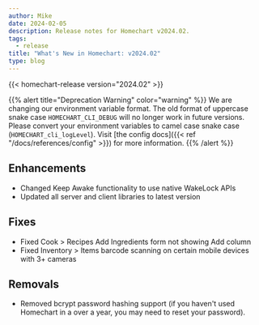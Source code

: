```yaml
---
author: Mike
date: 2024-02-05
description: Release notes for Homechart v2024.02.
tags:
  - release
title: "What's New in Homechart: v2024.02"
type: blog
---
```


{{< homechart-release version="2024.02" >}}

{{% alert title="Deprecation Warning" color="warning" %}}
We are changing our environment variable format.  The old format of uppercase snake case `HOMECHART_CLI_DEBUG` will no longer work in future versions.  Please convert your environment variables to camel case snake case (`HOMECHART_cli_logLevel`).  Visit [the config docs]({{< ref "/docs/references/config" >}}) for more information.
{{% /alert %}}

## Enhancements

- Changed Keep Awake functionality to use native WakeLock APIs
- Updated all server and client libraries to latest version

## Fixes

- Fixed Cook > Recipes Add Ingredients form not showing Add column
- Fixed Inventory > Items barcode scanning on certain mobile devices with 3+ cameras

## Removals

- Removed bcrypt password hashing support (if you haven't used Homechart in a over a year, you may need to reset your password).
